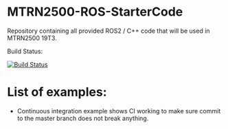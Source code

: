# MTRN2500-ROS-StarterCode
Repository containing all provided ROS2 / C++ code that will be used in MTRN2500 19T3.

Build Status:

[![Build Status](https://travis-ci.com/UNSW-MTRN2500/MTRN2500-ROS-StarterCode.svg?branch=master)](https://travis-ci.com/UNSW-MTRN2500/MTRN2500-ROS-StarterCode)

# List of examples:
* Continuous integration example shows CI working to make sure commit to the master branch does not break anything. 

